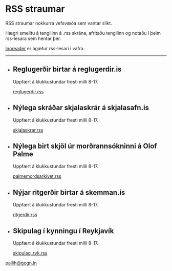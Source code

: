 # RSS straumar

RSS straumar nokkurra vefsvæða sem vantar slíkt.


Hægri smelltu á tengilinn á .rss skrána, afritaðu tengilinn og notaðu í þeim rss-lesara sem hentar þér.

[Inoreader](https://inoreader.com/) er ágætur rss-lesari í vafra.

---

* ## Reglugerðir birtar á reglugerdir.is 

  Uppfært á klukkustundar fresti milli 8-17.

  [reglugerdir.rss](https://raw.githubusercontent.com/pallih/rss/main/rss/reglugerdir.rss)

* ## Nýlega skráðar skjalaskrár á skjalasafn.is 

  Uppfært á klukkustundar fresti milli 8-17.

  [skjalaskrar.rss](https://raw.githubusercontent.com/pallih/rss/main/rss/skjalaskrar.rss)

* ## Nýlega birt skjöl úr morðrannsókninni á Olof Palme 

  Uppfært á klukkustundar fresti milli 8-17.

  [palmemordsarkivet.rss](https://raw.githubusercontent.com/pallih/rss/main/rss/palmemordsarkivet.rss)

* ## Nýjar ritgerðir birtar á skemman.is

  Uppfært á klukkustundar fresti milli 8-17.

  [ritgerdir.rss](https://raw.githubusercontent.com/pallih/rss/main/rss/ritgerdir.rss)

* ## Skipulag í kynningu í Reykjavík

  Uppfært á klukkustundar fresti milli 8-17.

  [skipulag_rvk.rss](https://raw.githubusercontent.com/pallih/rss/main/rss/skipulag_rvk.rss)



pallih@gogn.in